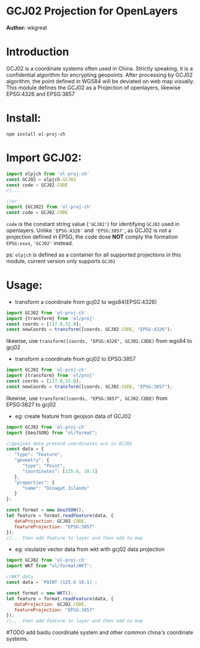 # GCJ02 Projection for OpenLayers
**Author:** wkgreat

# Introduction
GCJ02 is a coordinate systems often used in China. 
Strictly speaking, it is a confidential algorithm for encrypting geopoints.
After processing by GCJ02 algorithm, 
the point defined in WGS84 will be deviated on web map visually.
This module defines the GCJ02 as a Projection of openlayers, likewise EPSG:4326 and EPSG:3857

# Install:
```shell script
npm install ol-proj-ch
```

# Import GCJ02:
```javascript
import olpjch from 'ol-proj-ch'
const GCJ02 = olpjch.GCJ02
const code = GCJ02.CODE
//...

//or
import {GCJ02} from 'ol-proj-ch'
const code = GCJ02.CODE
```
`code` is the constant string value (`'GCJ02'`) for identifying `GCJ02` used in openlayers. 
Unlike `'EPSG:4326'` and `'EPSG:3857'`, as GCJ02 is not a projection defined in EPSG, the code
dose **NOT** comply the formation `EPSG:xxxx`, `'GCJ02'` instead.

ps: `olpjch` is defined as a container for all supported projections in this module, 
current version only supports `GCJ02`

# Usage:
* transform a coordinate from gcj02 to wgs84(EPSG:4326)
```javascript
import GCJ02 from 'ol-proj-ch'
import {transform} from 'ol/proj'
const coords = [117.0,32.0];
const newCoords = transform([coords, GCJ02.CODE, "EPSG:4326");
```
likewise, use `transform([coords, "EPSG:4326", GCJ02.CODE)` from wgs84 to gcj02


* transform a coordinate from gcj02 to EPSG:3857
```javascript
import GCJ02 from 'ol-proj-ch'
import {transform} from 'ol/proj'
const coords = [117.0,32.0];
const newCoords = transform([coords, GCJ02.CODE, "EPSG:3857");
```
likewise, use `transform([coords, "EPSG:3857", GCJ02.CODE)` from EPSG:3827 to gcj02

* eg: create feature from geojson data of GCJ02
```javascript
import GCJ02 from 'ol-proj-ch'
import {GeoJSON} from "ol/format";

//geojson data pretend coordinates are in GCJ02
const data = {
   "type": "Feature",
   "geometry": {
      "type": "Point",
      "coordinates": [125.6, 10.1]
   },
   "properties": {
      "name": "Dinagat Islands"
   }
};

const format = new GeoJSON();
let feature = format.readFeature(data, {
   dataProjection: GCJ02.CODE,
   featureProjection: "EPSG:3857"
});
//... then add feature to layer and then add to map
```
* eg: visulaize vector data from wkt with gcj02 data projection
```javascript
import GCJ02 from 'ol-proj-ch'
import WKT from "ol/format/WKT";

//WKT data
const data = `POINT (125.6 10.1)`;

const format = new WKT();
let feature = format.readFeature(data, {
   dataProjection: GCJ02.CODE,
   featureProjection: "EPSG:3857"
});
//... then add feature to layer and then add to map
```
#TODO
add baidu coordinate system and other common china's coordinate systems.
